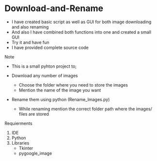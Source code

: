 # Download-and-Rename

* I have created basic script as well as GUI for both image downloading and also renaming
* And also I have combined both functions into one and created a small GUI
* Try it and have fun
* I have provided complete source code
  
Note
* This is a small pyhton project to;
* Download any number of images 
    * Choose the folder where you need to store the images
    * Mention the name of the image you want
  
* Rename them using python (Rename_Images.py)
   * While renaming mention the correct folder path where the images/ files are stored
 


Requierments
1. IDE
2. Python
3. Libraries    
    * Tkinter
    * pygoogle_image
